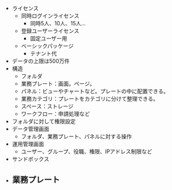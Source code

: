 - ライセンス
	- 同時ログインライセンス
		- 同時5人、10人、15人...
	- 登録ユーザーライセンス
		- 固定ユーザー用
	- ベーシックパッケージ
		- テナント代
- データの上限は500万件
- 構造
	- フォルダ
	- 業務プレート：画面。ページ。
	- パネル：ビューやチャートなど。プレートの中に配置できる。
	- 業務カテゴリ：プレートをカテゴリに分けて整理できる。
	- スペース：ストレージ
	- ワークフロー：申請処理など
- フォルダに対して権限設定
- データ管理画面
	- フォルダ、業務プレート、パネルに対する操作
- 運用管理画面
	- ユーザー、グループ、役職、権限、IPアドレス制限など
- サンドボックス
- 業務プレート
	- 